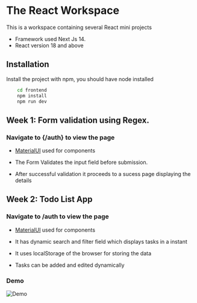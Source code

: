 
# The React Workspace

This is a workspace containing several React mini projects

- Framework used Next Js 14.
- React version 18 and above

    




## Installation

Install the project with npm, 
you should have node installed

```bash
    cd frontend
    npm install
    npm run dev
```
    
## Week 1: Form validation using Regex.

### Navigate to {/auth} to view the page

- [MaterialUI](https://mui.com/material-ui) used for components

- The Form Validates the input field before submission.

- After successful validation it proceeds to a sucess page displaying the details








## Week 2: Todo List App

### Navigate to /auth to view the page

- [MaterialUI](https://mui.com/material-ui) used for components

- It has  dynamic search and filter field which displays tasks in a instant

- It uses localStorage of the browser for storing the data

- Tasks can be added and edited dynamically

### Demo

![Demo](https://github.com/ShadyEther/sample-react-repo/blob/main/readme_media/cap_8_gif.gif?raw=true) 